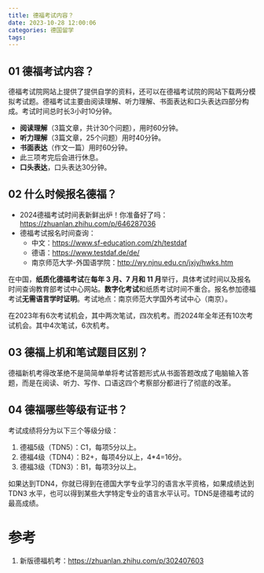 ```yaml
---
title: 德福考试内容？
date: 2023-10-28 12:00:06
categories: 德国留学
tags:
---
```



## 01 德福考试内容？

德福考试院网站上提供了提供自学的资料，还可以在德福考试院的网站下载两分模拟考试题。德福考试主要由阅读理解、听力理解、书面表达和口头表达四部分构成。考试时间总时长3小时10分钟。

- **阅读理解**（3篇文章，共计30个问题），用时60分钟。
- **听力理解**（3篇文章，25个问题）用时40分钟。
- **书面表达**（作文一篇）用时60分钟。
- 此三项考完后会进行休息。
- **口头表达**，口头表达30分钟。

## 02 什么时候报名德福？

- 2024德福考试时间表新鲜出炉！你准备好了吗：https://zhuanlan.zhihu.com/p/646287036
- 德福考试报名时间查询：
  - 中文：https://www.sf-education.com/zh/testdaf
  - 德语：https://www.testdaf.de/de/
  - 南京师范大学-外国语学院：http://wy.njnu.edu.cn/jxjy/hwks.htm

在中国，**纸质化德福考试**在**每年 3 月、7 月和 11 月**举行，具体考试时间以及报名时间查询教育部考试中心网站。**数字化考试**和纸质考试时间不重合。报名参加德福考试**无需语言学时证明**。考试地点：南京师范大学国外考试中心（南京）。

在2023年有6次考试机会，其中两次笔试，四次机考。而2024年全年还有10次考试机会。其中4次笔试，6次机考。

## 03 德福上机和笔试题目区别？

德福新机考得改革绝不是简简单单将考试答题形式从书面答题改成了电脑输入答题，而是在阅读、听力、写作、口语这四个考察部分都进行了彻底的改革。

## 04 德福哪些等级有证书？

考试成绩将分为以下三个等级分级：

1. 德福5级（TDN5）：C1，每项5分以上。
2. 德福4级（TDN4）：B2+，每项4分以上，4*4=16分。
3. 德福3级（TDN3）：B1，每项3分以上。

如果达到TDN4，你就已得到在德国大学专业学习的语言水平资格，如果成绩达到 TDN3 水平，也可以得到某些大学特定专业的语言水平认可。TDN5是德福考试的最高成绩。

# 参考

1. 新版德福机考：https://zhuanlan.zhihu.com/p/302407603
